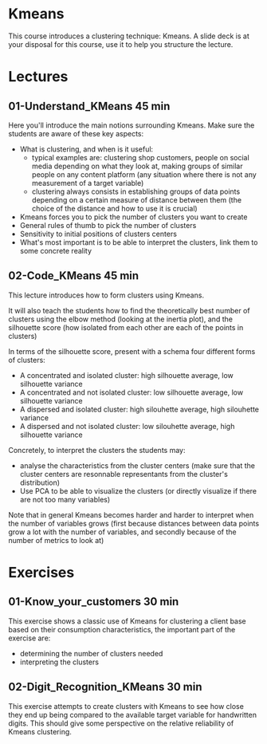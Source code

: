 # Kmeans

This course introduces a clustering technique: Kmeans.
A slide deck is at your disposal for this course, use it to help you structure the lecture.

# Lectures

## 01-Understand_KMeans 45 min

Here you'll introduce the main notions surrounding Kmeans. Make sure the students are aware of these key aspects:

* What is clustering, and when is it useful:
    * typical examples are: clustering shop customers, people on social media depending on what they look at, making groups of similar people on any content platform (any situation where there is not any measurement of a target variable)
    * clustering always consists in establishing groups of data points depending on a certain measure of distance between them (the choice of the distance and how to use it is crucial)
* Kmeans forces you to pick the number of clusters you want to create
* General rules of thumb to pick the number of clusters
* Sensitivity to initial positions of clusters centers
* What's most important is to be able to interpret the clusters, link them to some concrete reality

## 02-Code_KMeans 45 min

This lecture introduces how to form clusters using Kmeans.

It will also teach the students how to find the theoretically best number of clusters using the elbow method (looking at the inertia plot), and the silhouette score (how isolated from each other are each of the points in clusters)

In terms of the silhouette score, present with a schema four different forms of clusters:
* A concentrated and isolated cluster: high silhouette average, low silhouette variance
* A concentrated and not isolated cluster: low silhouette average, low silhouette variance
* A dispersed and isolated cluster: high silouhette average, high silouhette variance
* A dispersed and not isolated cluster: low silouhette average, high silhouette variance

Concretely, to interpret the clusters the students may:
* analyse the characteristics from the cluster centers (make sure that the cluster centers are resonnable representants from the cluster's distribution)
* Use PCA to be able to visualize the clusters (or directly visualize if there are not too many variables)

Note that in general Kmeans becomes harder and harder to interpret when the number of variables grows (first because distances between data points grow a lot with the number of variables, and secondly because of the number of metrics to look at)

# Exercises

## 01-Know_your_customers 30 min

This exercise shows a classic use of Kmeans for clustering a client base based on their consumption characteristics, the important part of the exercise are:
* determining the number of clusters needed
* interpreting the clusters

## 02-Digit_Recognition_KMeans 30 min

This exercise attempts to create clusters with Kmeans to see how close they end up being compared to the available target variable for handwritten digits. This should give some perspective on the relative reliability of Kmeans clustering.